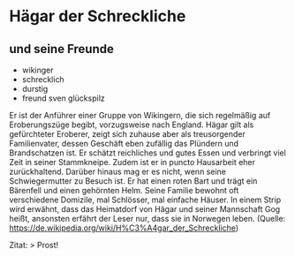 # Hägar der Schreckliche
## und seine Freunde

* wikinger
* schrecklich
* durstig
* freund sven glückspilz

Er ist der Anführer einer Gruppe von Wikingern, die sich regelmäßig auf Eroberungszüge begibt, vorzugsweise nach England. Hägar gilt als gefürchteter Eroberer, zeigt sich zuhause aber als treusorgender Familienvater, dessen Geschäft eben zufällig das Plündern und Brandschatzen ist. Er schätzt reichliches und gutes Essen und verbringt viel Zeit in seiner Stammkneipe. Zudem ist er in puncto Hausarbeit eher zurückhaltend. Darüber hinaus mag er es nicht, wenn seine Schwiegermutter zu Besuch ist. Er hat einen roten Bart und trägt ein Bärenfell und einen gehörnten Helm. Seine Familie bewohnt oft verschiedene Domizile, mal Schlösser, mal einfache Häuser. In einem Strip wird erwähnt, dass das Heimatdorf von Hägar und seiner Mannschaft Gog heißt, ansonsten erfährt der Leser nur, dass sie in Norwegen leben. (Quelle: https://de.wikipedia.org/wiki/H%C3%A4gar_der_Schreckliche)


Zitat: > Prost!